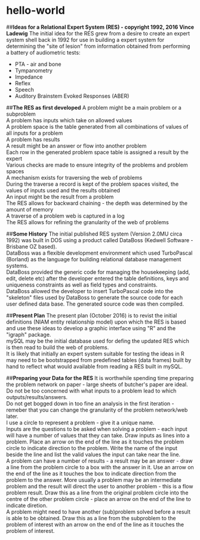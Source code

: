 # hello-world
##**Ideas for a Relational Expert System (RES) - copyright 1992, 2016 Vince Ladewig**
The initial idea for the RES grew from a desire to create an expert system shell back in 1992 for use in building a expert system for determining the "site of lesion" from information obtained from performing a battery of audiometric tests:  
  + PTA - air and bone  
  + Tympanometry  
  + Impedance  
  + Reflex  
  + Speech  
  + Auditory Brainstem Evoked Responses (ABER)  
  
##**The RES as first developed**
  A problem might be a main problem or a subproblem  
  A problem has inputs which take on allowed values    
  A problem space is the table generated from all combinations of values of all inputs for a problem  
  A problem has results  
  A result might be an answer or flow into another problem  
  Each row in the generated problem space table is assigned a result by the expert  
  Various checks are made to ensure integrity of the problems and problem spaces  
  A mechanism exists for traversing the web of problems  
  During the traverse a record is kept of the problem spaces visited, the values of inputs used and the results obtained  
  An input might be the result from a problem  
  The RES allows for backward chaining - the depth was determined by the amount of memory  
  A traverse of a problem web is captured in a log  
  The RES allows for refining the granularity of the web of problems  

##**Some History**
The initial published RES system (Version 2.0MU circa 1992) was built in DOS using a product called DataBoss (Kedwell Software - Brisbane OZ based).  
DataBoss was a flexible development environment which used TurboPascal (Borland) as the language for building relational database management systems.  
DataBoss provided the generic code for managing the housekeeping (add, edit, delete etc) after the developer entered the table definitions, keys and uniqueness constraints as well as field types and constraints.  
DataBoss allowed the developer to insert TurboPascal code into the "skeleton" files used by DataBoss to generate the source code for each user defined data base.
The generated source code was then compiled.  

##**Present Plan**
The present plan (October 2016) is to revist the initial definitions (NIAM entity relationship model) upon which the RES is based and use these ideas to develop a graphic interface using "R" and the "igraph" package.  
mySQL may be the initial database used for defing the updated RES which is then read to build the web of problems.  
It is likely that initially an expert system suitable for testing the ideas in R may need to be bootstrapped from predefined tables (data frames) built by hand to reflect what would available from reading a RES built in mySQL.    

##**Preparing your Data for the RES**
It is worthwhile spending time preparing the problem network on paper - large sheets of butcher's paper are ideal.  
Do not be too concerned with what inputs to a problem lead to which outputs/results/answers.  
Do not get bogged down in too fine an analysis in the first iteration - remeber that you can change the granularity of the problem network/web later.  
I use a circle to represent a problem - give it a unique name.  
Inputs are the questions to be asked when solving a problem - each input will have a number of values that they can take.
Draw inputs as lines into a problem. Place an arrow on the end of the line as it touches the problem circle to indicate direction to the problem. Write the name of the input beside the line and list the valid values the input can take near the line.  
A problem can have a number of results - a result may be an answer - draw a line from the problem circle to a box with the answer in it. Use an arrow on the end of the line as it touches the box to indicate direction from the problem to the answer.
More usually a problem may be an intermediate problem and the result will direct the user to another problem - this is a flow problem result. Draw this as a line from the original problem circle into the centre of the other problem circle - place an arrow on the end of the line to indicate diretion.  
A problem might need to have another (sub)problem solved before a result is able to be obtained. Draw this as a line from the subproblem to the problem of interest with an arrow on the end of the line as it touches the problem of interest.  
